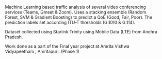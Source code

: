 Machine Learning based traffic analysis of several video conferencing services (Teams, Gmeet & Zoom). 
Uses a stacking ensemble (Random Forest, SVM & Gradient Boosting) to predict a QoE (Good, Fair, Poor). The prediction labels set according ITU-T thresholds (G.1010 & G.114).

Dataset collected using Starlink Trinity using Mobile Data (LTE) from Andhra Pradesh. 

Work done as a part of the Final year project at Amrita Vishwa Vidyapeetham , Amritapuri. (Phase 1)
